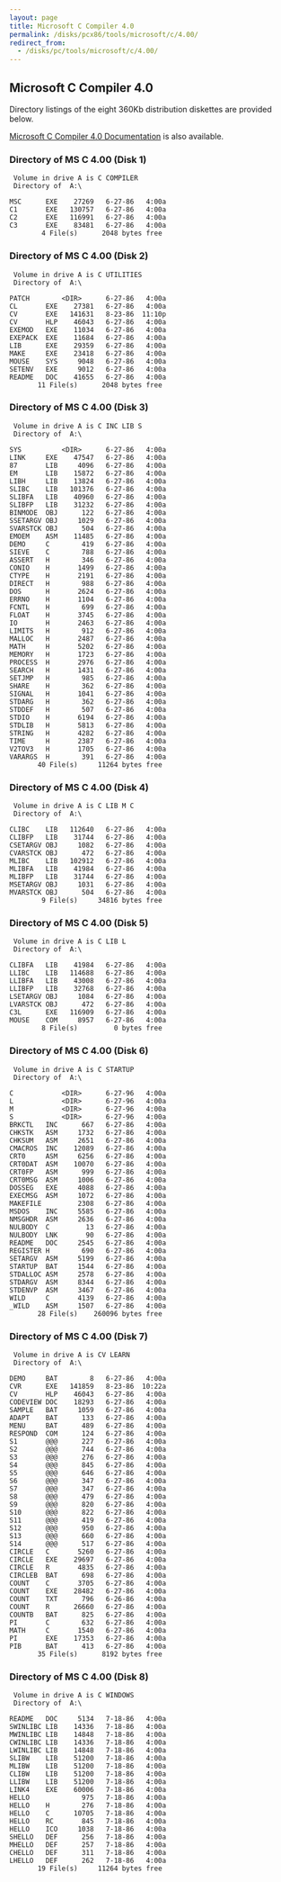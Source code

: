 ```yaml
---
layout: page
title: Microsoft C Compiler 4.0
permalink: /disks/pcx86/tools/microsoft/c/4.00/
redirect_from:
  - /disks/pc/tools/microsoft/c/4.00/
---
```


Microsoft C Compiler 4.0
---

Directory listings of the eight 360Kb distribution diskettes are provided below.

[Microsoft C Compiler 4.0 Documentation](/pubs/pc/software/tools/microsoft/c/4.00/) is also available.

### Directory of MS C 4.00 (Disk 1)

	 Volume in drive A is C COMPILER 
	 Directory of  A:\
	
	MSC      EXE    27269   6-27-86   4:00a
	C1       EXE   130757   6-27-86   4:00a
	C2       EXE   116991   6-27-86   4:00a
	C3       EXE    83481   6-27-86   4:00a
			4 File(s)      2048 bytes free

### Directory of MS C 4.00 (Disk 2)

	 Volume in drive A is C UTILITIES
	 Directory of  A:\
	
	PATCH        <DIR>      6-27-86   4:00a
	CL       EXE    27381   6-27-86   4:00a
	CV       EXE   141631   8-23-86  11:10p
	CV       HLP    46043   6-27-86   4:00a
	EXEMOD   EXE    11034   6-27-86   4:00a
	EXEPACK  EXE    11684   6-27-86   4:00a
	LIB      EXE    29359   6-27-86   4:00a
	MAKE     EXE    23418   6-27-86   4:00a
	MOUSE    SYS     9048   6-27-86   4:00a
	SETENV   EXE     9012   6-27-86   4:00a
	README   DOC    41655   6-27-86   4:00a
		   11 File(s)      2048 bytes free

### Directory of MS C 4.00 (Disk 3)

	 Volume in drive A is C INC LIB S
	 Directory of  A:\
	
	SYS          <DIR>      6-27-86   4:00a
	LINK     EXE    47547   6-27-86   4:00a
	87       LIB     4096   6-27-86   4:00a
	EM       LIB    15872   6-27-86   4:00a
	LIBH     LIB    13824   6-27-86   4:00a
	SLIBC    LIB   101376   6-27-86   4:00a
	SLIBFA   LIB    40960   6-27-86   4:00a
	SLIBFP   LIB    31232   6-27-86   4:00a
	BINMODE  OBJ      122   6-27-86   4:00a
	SSETARGV OBJ     1029   6-27-86   4:00a
	SVARSTCK OBJ      504   6-27-86   4:00a
	EMOEM    ASM    11485   6-27-86   4:00a
	DEMO     C        419   6-27-86   4:00a
	SIEVE    C        788   6-27-86   4:00a
	ASSERT   H        346   6-27-86   4:00a
	CONIO    H       1499   6-27-86   4:00a
	CTYPE    H       2191   6-27-86   4:00a
	DIRECT   H        988   6-27-86   4:00a
	DOS      H       2624   6-27-86   4:00a
	ERRNO    H       1104   6-27-86   4:00a
	FCNTL    H        699   6-27-86   4:00a
	FLOAT    H       3745   6-27-86   4:00a
	IO       H       2463   6-27-86   4:00a
	LIMITS   H        912   6-27-86   4:00a
	MALLOC   H       2487   6-27-86   4:00a
	MATH     H       5202   6-27-86   4:00a
	MEMORY   H       1723   6-27-86   4:00a
	PROCESS  H       2976   6-27-86   4:00a
	SEARCH   H       1431   6-27-86   4:00a
	SETJMP   H        985   6-27-86   4:00a
	SHARE    H        362   6-27-86   4:00a
	SIGNAL   H       1041   6-27-86   4:00a
	STDARG   H        362   6-27-86   4:00a
	STDDEF   H        507   6-27-86   4:00a
	STDIO    H       6194   6-27-86   4:00a
	STDLIB   H       5813   6-27-86   4:00a
	STRING   H       4282   6-27-86   4:00a
	TIME     H       2387   6-27-86   4:00a
	V2TOV3   H       1705   6-27-86   4:00a
	VARARGS  H        391   6-27-86   4:00a
		   40 File(s)     11264 bytes free

### Directory of MS C 4.00 (Disk 4)

	 Volume in drive A is C LIB M C  
	 Directory of  A:\
	
	CLIBC    LIB   112640   6-27-86   4:00a
	CLIBFP   LIB    31744   6-27-86   4:00a
	CSETARGV OBJ     1082   6-27-86   4:00a
	CVARSTCK OBJ      472   6-27-86   4:00a
	MLIBC    LIB   102912   6-27-86   4:00a
	MLIBFA   LIB    41984   6-27-86   4:00a
	MLIBFP   LIB    31744   6-27-86   4:00a
	MSETARGV OBJ     1031   6-27-86   4:00a
	MVARSTCK OBJ      504   6-27-86   4:00a
			9 File(s)     34816 bytes free

### Directory of MS C 4.00 (Disk 5)

	 Volume in drive A is C LIB L    
	 Directory of  A:\
	
	CLIBFA   LIB    41984   6-27-86   4:00a
	LLIBC    LIB   114688   6-27-86   4:00a
	LLIBFA   LIB    43008   6-27-86   4:00a
	LLIBFP   LIB    32768   6-27-86   4:00a
	LSETARGV OBJ     1084   6-27-86   4:00a
	LVARSTCK OBJ      472   6-27-86   4:00a
	C3L      EXE   116909   6-27-86   4:00a
	MOUSE    COM     8957   6-27-86   4:00a
			8 File(s)         0 bytes free

### Directory of MS C 4.00 (Disk 6)

	 Volume in drive A is C STARTUP  
	 Directory of  A:\
	
	C            <DIR>      6-27-96   4:00a
	L            <DIR>      6-27-96   4:00a
	M            <DIR>      6-27-96   4:00a
	S            <DIR>      6-27-96   4:00a
	BRKCTL   INC      667   6-27-86   4:00a
	CHKSTK   ASM     1732   6-27-86   4:00a
	CHKSUM   ASM     2651   6-27-86   4:00a
	CMACROS  INC    12089   6-27-86   4:00a
	CRT0     ASM     6256   6-27-86   4:00a
	CRT0DAT  ASM    10070   6-27-86   4:00a
	CRT0FP   ASM      999   6-27-86   4:00a
	CRT0MSG  ASM     1006   6-27-86   4:00a
	DOSSEG   EXE     4088   6-27-86   4:00a
	EXECMSG  ASM     1072   6-27-86   4:00a
	MAKEFILE         2308   6-27-86   4:00a
	MSDOS    INC     5585   6-27-86   4:00a
	NMSGHDR  ASM     2636   6-27-86   4:00a
	NULBODY  C         13   6-27-86   4:00a
	NULBODY  LNK       90   6-27-86   4:00a
	README   DOC     2545   6-27-86   4:00a
	REGISTER H        690   6-27-86   4:00a
	SETARGV  ASM     5199   6-27-86   4:00a
	STARTUP  BAT     1544   6-27-86   4:00a
	STDALLOC ASM     2578   6-27-86   4:00a
	STDARGV  ASM     8344   6-27-86   4:00a
	STDENVP  ASM     3467   6-27-86   4:00a
	WILD     C       4139   6-27-86   4:00a
	_WILD    ASM     1507   6-27-86   4:00a
		   28 File(s)    260096 bytes free

### Directory of MS C 4.00 (Disk 7)

	 Volume in drive A is CV LEARN   
	 Directory of  A:\
	
	DEMO     BAT        8   6-27-86   4:00a
	CVR      EXE   141859   8-23-86  10:22a
	CV       HLP    46043   6-27-86   4:00a
	CODEVIEW DOC    18293   6-27-86   4:00a
	SAMPLE   BAT     1059   6-27-86   4:00a
	ADAPT    BAT      133   6-27-86   4:00a
	MENU     BAT      489   6-27-86   4:00a
	RESPOND  COM      124   6-27-86   4:00a
	S1       @@@      227   6-27-86   4:00a
	S2       @@@      744   6-27-86   4:00a
	S3       @@@      276   6-27-86   4:00a
	S4       @@@      845   6-27-86   4:00a
	S5       @@@      646   6-27-86   4:00a
	S6       @@@      347   6-27-86   4:00a
	S7       @@@      347   6-27-86   4:00a
	S8       @@@      479   6-27-86   4:00a
	S9       @@@      820   6-27-86   4:00a
	S10      @@@      822   6-27-86   4:00a
	S11      @@@      419   6-27-86   4:00a
	S12      @@@      950   6-27-86   4:00a
	S13      @@@      660   6-27-86   4:00a
	S14      @@@      517   6-27-86   4:00a
	CIRCLE   C       5260   6-27-86   4:00a
	CIRCLE   EXE    29697   6-27-86   4:00a
	CIRCLE   R       4835   6-27-86   4:00a
	CIRCLEB  BAT      698   6-27-86   4:00a
	COUNT    C       3705   6-27-86   4:00a
	COUNT    EXE    28482   6-27-86   4:00a
	COUNT    TXT      796   6-26-86   4:00a
	COUNT    R      26660   6-27-86   4:00a
	COUNTB   BAT      825   6-27-86   4:00a
	PI       C        632   6-27-86   4:00a
	MATH     C       1540   6-27-86   4:00a
	PI       EXE    17353   6-27-86   4:00a
	PIB      BAT      413   6-27-86   4:00a
		   35 File(s)      8192 bytes free

### Directory of MS C 4.00 (Disk 8)

	 Volume in drive A is C WINDOWS  
	 Directory of  A:\
	
	README   DOC     5134   7-18-86   4:00a
	SWINLIBC LIB    14336   7-18-86   4:00a
	MWINLIBC LIB    14848   7-18-86   4:00a
	CWINLIBC LIB    14336   7-18-86   4:00a
	LWINLIBC LIB    14848   7-18-86   4:00a
	SLIBW    LIB    51200   7-18-86   4:00a
	MLIBW    LIB    51200   7-18-86   4:00a
	CLIBW    LIB    51200   7-18-86   4:00a
	LLIBW    LIB    51200   7-18-86   4:00a
	LINK4    EXE    60006   7-18-86   4:00a
	HELLO             975   7-18-86   4:00a
	HELLO    H        276   7-18-86   4:00a
	HELLO    C      10705   7-18-86   4:00a
	HELLO    RC       845   7-18-86   4:00a
	HELLO    ICO     1038   7-18-86   4:00a
	SHELLO   DEF      256   7-18-86   4:00a
	MHELLO   DEF      257   7-18-86   4:00a
	CHELLO   DEF      311   7-18-86   4:00a
	LHELLO   DEF      262   7-18-86   4:00a
		   19 File(s)     11264 bytes free
